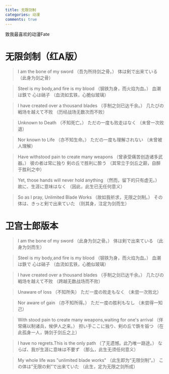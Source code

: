 ```yaml
---
title: 无限剑制
categories: 动漫
comments: true
---
```


致我最喜欢的动漫Fate

# 无限剑制（红A版）
> I am the bone of my sword
（吾为所持剑之骨。）
体は剣で出来ている
（此身为剑之骨）

> Steel is my body,and fire is my blood
（钢铁为身，而火焰为血。）
血潮は鉄で 心は硝子
（血流如玄铁，心脆似玻璃）

> I have created over a thousand blades
（手制之剑已达千余。）
几たびの戦场を越えて不败
（历经战场无数次而不败）

> Unknown to Death
（不知死亡。）
ただの一度も败走はなく
（未曾一次败退）

> Nor known to Life
（亦不知生命。）
ただの一度も理解されない
（未曾被人理解）

> Have withstood pain to create many weapons
（曾承受痛苦创造诸多武器。）
彼の者は常に独り 剣の丘で胜利に酔う
（其常立于剑丘之巅，自醉于胜利之中）

> Yet, those hands will never hold anything
（然而，留下的只有虚无。）
故に、生涯に意味はなく
（因此，此生已无任何意义）

> So as I pray, Unlimited Blade Works
（故如我祈求，无限之剑制。）
その体は、きっと剣で出来ていた
（则其身，注定为剑而生）

# 卫宫士郎版本
> I am the bone of my sword
（此身为剑之骨。）
体は剣で出来ている
（此身为剑而生）

> Steel is my body,and fire is my blood
（钢铁为身，而火焰为血。）
血潮は鉄で 心は硝子
（血流如玄铁，心脆似玻璃）

> I have created over a thousand blades
（手制之剑已达千余。）
几たびの戦场を越えて不败
（跨越无数战场而不败）

> Unaware of loss
（不知所失）
ただ一度の败走もなく
（未尝一次败北）

> Nor aware of gain
（亦不知所得。）
ただ一度の胜利もなし
（未尝得一知己）

> With stood pain to create many weapons,waiting for one's arrival
（伴常痛以制诸兵，候伊人之来。）
担い手ここに独り、剣の丘で鉄を锻つ
（在此孤身一人，铸剑于剑丘之上）

> I have no regrets.This is the only path
（了无遗憾。此乃唯一路途。）
ならば、我が生涯に意味は不要ず
（那么，此生无须任何意义）

> My whole life was "unlimited blade works"
（此生即为“无限剑制”。）
この体は”无限の剣”で出来ていた
（此生，定为无限之剑所成）
